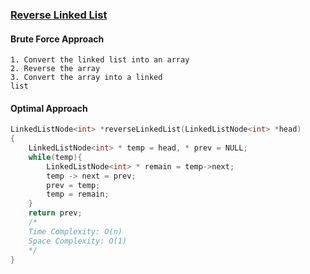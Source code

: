 ### [Reverse Linked List](https://www.codingninjas.com/codestudio/problems/reverse-linked-list_8230724?challengeSlug=striver-sde-challenge&leftPanelTab=0)

#### Brute Force Approach
```
1. Convert the linked list into an array
2. Reverse the array
3. Convert the array into a linked 
list
```

#### Optimal Approach
```cpp
LinkedListNode<int> *reverseLinkedList(LinkedListNode<int> *head) 
{
    LinkedListNode<int> * temp = head, * prev = NULL;
    while(temp){
        LinkedListNode<int> * remain = temp->next;
        temp -> next = prev;
        prev = temp;
        temp = remain;
    }
    return prev;
    /*
    Time Complexity: O(n)
    Space Complexity: O(1)
    */
}
```